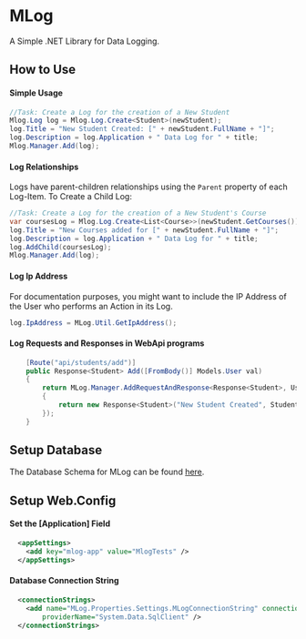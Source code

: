 # MLog

A Simple .NET Library for Data Logging.

## How to Use

#### Simple Usage

```cs
//Task: Create a Log for the creation of a New Student
Mlog.Log log = Mlog.Log.Create<Student>(newStudent);
log.Title = "New Student Created: [" + newStudent.FullName + "]";
log.Description = log.Application + " Data Log for " + title;
Mlog.Manager.Add(log);
```

#### Log Relationships

Logs have parent-children relationships using the `Parent` property of each Log-Item. To Create a Child Log:

```cs
//Task: Create a Log for the creation of a New Student's Course
var coursesLog = Mlog.Log.Create<List<Course>>(newStudent.GetCourses());
log.Title = "New Courses added for [" + newStudent.FullName + "]";
log.Description = log.Application + " Data Log for " + title;
log.AddChild(coursesLog);
Mlog.Manager.Add(log);
```

#### Log Ip Address

For documentation purposes, you might want to include the IP Address of the User who performs an Action in its Log.

```cs
log.IpAddress = MLog.Util.GetIpAddress();
```

#### Log Requests and Responses in WebApi programs

```cs
    [Route("api/students/add")]
    public Response<Student> Add([FromBody()] Models.User val)
    {
        return MLog.Manager.AddRequestAndResponse<Response<Student>, User>("api-student-add", val, (Student values) =>
        {
            return new Response<Student>("New Student Created", Student.Add(values), true);
        });
    }
```

## Setup Database

The Database Schema for MLog can be found [here](MLog.Data).

## Setup Web.Config

#### Set the [Application] Field

```xml
  <appSettings>
    <add key="mlog-app" value="MlogTests" />
  </appSettings>
```

#### Database Connection String

```xml
  <connectionStrings>
    <add name="MLog.Properties.Settings.MLogConnectionString" connectionString="Data Source=WN-ITDEV-LT08;Initial Catalog=MLog;User ID=[your db username];Password=[your password]"
        providerName="System.Data.SqlClient" />
  </connectionStrings>
```